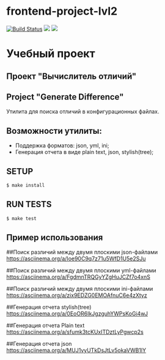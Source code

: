 # frontend-project-lvl2

[![Build Status](https://travis-ci.org/Altuninovich/frontend-project-lvl2.svg?branch=master)](https://travis-ci.org/Altuninovich/frontend-project-lvl2)
<a href="https://codeclimate.com/github/Altuninovich/frontend-project-lvl2/maintainability"><img src="https://api.codeclimate.com/v1/badges/468693a6ff577fc31a60/maintainability" /></a>
<a href="https://codeclimate.com/github/Altuninovich/frontend-project-lvl2/test_coverage"><img src="https://api.codeclimate.com/v1/badges/468693a6ff577fc31a60/test_coverage" /></a>

# Учебный проект

## Проект "Вычислитель отличий" 
## Project "Generate Difference"

Утилита для поиска отличий в конфигурационных файлах.

## Возможности утилиты:

* Поддержка форматов: json, yml, ini;
* Генерация отчета в виде plain text, json, stylish(tree);

## SETUP

```sh
$ make install
```

## RUN TESTS

```sh
$ make test
```
## Пример использования

##Поиск различий между двумя плоскими json-файлами
 https://asciinema.org/a/Ioe90C9q7z71u5WfD1U5e2SJu
 
##Поиск различий между двумя плоскими yml-файлами
 https://asciinema.org/a/FgdmnTRQGyYZgHuJCZf7o4xnS
 
##Поиск различий между двумя плоскими ini-файлами
 https://asciinema.org/a/zix9EDZG0EMOAfnuC6e4zXtyz
 
##Генерация отчета stylish(tree) 
 https://asciinema.org/a/0EoOR6IkJgzguhYWPsKoGi4wJ
 
##Генерация отчета Plain text 
 https://asciinema.org/a/sfumk3tcKUxITDztLyPgwcp2s
 
##Генерация отчета json
 https://asciinema.org/a/MUJ1vyUTkDsJtLv5okaVWB1lY